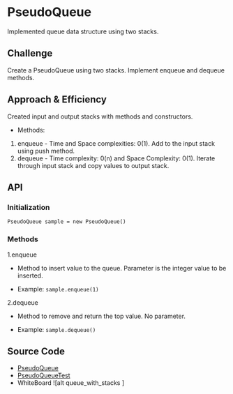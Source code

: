 # PseudoQueue
Implemented queue data structure using two stacks.

## Challenge
Create a PseudoQueue using two stacks. Implement enqueue and dequeue methods.
## Approach & Efficiency
Created input and output stacks with methods and constructors. 
* Methods:

1. enqueue - Time and Space complexities: 0(1). Add to the input stack using push method.
2. dequeue - Time complexity: 0(n) and Space Complexity: 0(1). Iterate through input stack and copy values to output stack.

## API
### Initialization
`PseudoQueue sample = new PseudoQueue()`
### Methods

1.enqueue
* Method to insert value to the queue. Parameter is the integer value to be inserted.

* Example: `sample.enqueue(1)`

2.dequeue
* Method to remove and return the top value. No parameter.

* Example: `sample.dequeue()`

## Source Code
* [PseudoQueue](./src/main/java/QueueWithStacks/PseudoQueue.java)
* [PseudoQueueTest](./src/test/java/QueueWithStacks/PseudoQueueTest.java)
* WhiteBoard
![alt queue_with_stacks ]